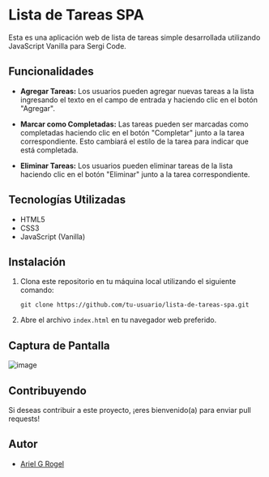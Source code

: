 # Lista de Tareas SPA

Esta es una aplicación web de lista de tareas simple desarrollada utilizando JavaScript Vanilla para Sergi Code.

## Funcionalidades

- **Agregar Tareas:** Los usuarios pueden agregar nuevas tareas a la lista ingresando el texto en el campo de entrada y haciendo clic en el botón "Agregar".
  
- **Marcar como Completadas:** Las tareas pueden ser marcadas como completadas haciendo clic en el botón "Completar" junto a la tarea correspondiente. Esto cambiará el estilo de la tarea para indicar que está completada.

- **Eliminar Tareas:** Los usuarios pueden eliminar tareas de la lista haciendo clic en el botón "Eliminar" junto a la tarea correspondiente.

## Tecnologías Utilizadas

- HTML5
- CSS3
- JavaScript (Vanilla)

## Instalación

1. Clona este repositorio en tu máquina local utilizando el siguiente comando:

    ```
    git clone https://github.com/tu-usuario/lista-de-tareas-spa.git
    ```

2. Abre el archivo `index.html` en tu navegador web preferido.

## Captura de Pantalla

![image](https://github.com/Aricoins/vanillaToDO/assets/95644790/fa1a18de-4def-418d-b6d7-9b4741b01fdf)


## Contribuyendo

Si deseas contribuir a este proyecto, ¡eres bienvenido(a) para enviar pull requests!

## Autor

- [Ariel G Rogel](https://github.com/Aricoins)

